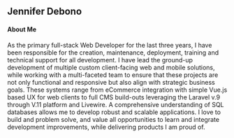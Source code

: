 ## Jennifer Debono

#### About Me

As the primary full-stack Web Developer for the last three years, I have been responsible for the creation, maintenance, deployment, training and technical support for all development. I have lead the ground-up development of multiple custom client-facing web and mobile solutions, while working with a multi-faceted team to ensure that these projects are not only functional and responsive but also align with strategic business goals. These systems range from eCommerce integration with simple Vue.js based UX for web clients to full CMS build-outs leveraging the Laravel v.9 through V.11 platform and Livewire. A comprehensive understanding of SQL databases allows me to develop robust and scalable applications. I love to build and problem solve, and value all opportunities to learn and integrate development improvements, while delivering products I am proud of.
